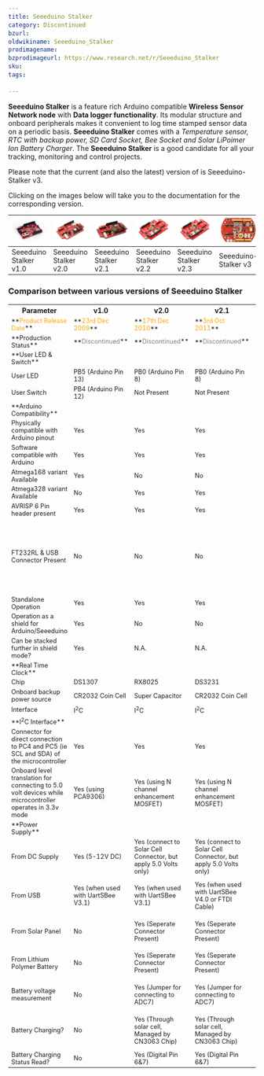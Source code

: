 ```yaml
---
title: Seeeduino Stalker‏‎
category: Discontinued
bzurl:
oldwikiname: Seeeduino_Stalker‏‎
prodimagename:
bzprodimageurl: https://www.research.net/r/Seeeduino_Stalker
sku:
tags:

---
```


**Seeeduino Stalker** is a feature rich Arduino compatible **Wireless Sensor Network node** with **Data logger functionality**. Its modular structure and onboard peripherals makes it convenient to log time stamped sensor data on a periodic basis. **Seeeduino Stalker** comes with a _Temperature sensor, RTC with backup power, SD Card Socket, Bee Socket and Solar LiPoimer Ion Battery Charger_. The **Seeeduino Stalker** is a good candidate for all your tracking, monitoring and control projects.

Please note that the current (and also the latest) version of is Seeeduino-Stalker v3.

Clicking on the images below will take you to the documentation for the corresponding version.

|![](https://github.com/SeeedDocument/Seeeduino_Stalker/raw/master/img/Seeeduino-stalker-168.jpg)   |![](https://github.com/SeeedDocument/Seeeduino_Stalker/raw/master/img/Stalkerv21.jpg)   |![](https://github.com/SeeedDocument/Seeeduino_Stalker/raw/master/img/Seeduino_Stalker_v2.1.jpg)   |![](https://github.com/SeeedDocument/Seeeduino_Stalker/raw/master/img/Seeduino_Stalker_v2.2.jpg)   | ![](https://github.com/SeeedDocument/Seeeduino_Stalker/raw/master/img/Seeduino_Stalker_v2.2.jpg)| ![](https://github.com/SeeedDocument/Seeeduino_Stalker/raw/master/img/Seeed_Stalker_v3-6.png)|
|---|---|---|---|---|---|
| Seeeduino Stalker v1.0  |Seeeduino Stalker v2.0   |Seeeduino Stalker v2.1   |Seeeduino Stalker v2.2   | Seeeduino Stalker v2.3  | Seeeduino-Stalker v3  |

###   Comparison between various versions of Seeeduino Stalker  

<table >
<tr>
<th> Parameter
</th>
<th> v1.0
</th>
<th> v2.0
</th>
<th> v2.1
</th>
<th> v2.2
</th>
<th> v2.3
</th>
<th> v3
</th>
<th> Remarks
</th></tr>
<tr style="font-size: 90%">
<td width="250"> **<font color="orange">Product Release Date</font>**
</td>
<td width="150"> **<font color="orange">23rd Dec 2009</font>**
</td>
<td width="150"> **<font color="orange">17th Dec 2010</font>**
</td>
<td width="150"> **<font color="orange">3rd Oct 2011</font>**
</td>
<td width="150"> **<font color="orange">27th Dec 2011</font>**
</td>
<td width="150"> **<font color="orange">29th Dec 2011</font>**
</td>
<td width="150"> **<font color="orange">6th  Jun 2014</font>**
</td>
<td width="300">
</td></tr>
<tr style="font-size: 90%">
<td width="250"> **Production Status**
</td>
<td width="150"> **<font color="gray">Discontinued</font>**
</td>
<td width="150"> **<font color="gray">Discontinued</font>**
</td>
<td width="150"> **<font color="gray">Discontinued</font>**
</td>
<td width="150"> **<font color="gray">Discontinued</font>**
</td>
<td width="150"> **<font color="green">In Production</font>**
</td>
<td width="150"> **<font color="green">In Production</font>**
</td>
<td width="300">
</td></tr>
<tr style="font-size: 90%">
<td> **User LED &amp; Switch**
</td>
<td>
</td>
<td>
</td>
<td>
</td>
<td>
</td>
<td>
</td>
<td>
</td>
<td>
</td></tr>
<tr style="font-size: 90%">
<td> User LED
</td>
<td> PB5 (Arduino Pin 13)
</td>
<td> PB0 (Arduino Pin 8)
</td>
<td> PB0 (Arduino Pin 8)
</td>
<td> PB5 (Arduino Pin 13)
</td>
<td> PB5 (Arduino Pin 13)
</td>
<td> PB0 (Arduino Pin 13)
</td>
<td>
</td></tr>
<tr style="font-size: 90%">
<td> User Switch
</td>
<td> PB4 (Arduino Pin 12)
</td>
<td> Not Present
</td>
<td> Not Present
</td>
<td> Not Present
</td>
<td> Not Present
</td>
<td> Not Present
</td>
<td>
</td></tr>
<tr style="font-size: 90%">
<td> **Arduino Compatibility**
</td>
<td>
</td>
<td>
</td>
<td>
</td>
<td>
</td>
<td>
</td>
<td>
</td>
<td>
</td></tr>
<tr style="font-size: 90%">
<td> Physically compatible with Arduino pinout
</td>
<td> Yes
</td>
<td> Yes
</td>
<td> Yes
</td>
<td> Yes
</td>
<td> Yes
</td>
<td> Yes
</td>
<td> Compatible with Diecimila/Duemilanove/UNO
</td></tr>
<tr style="font-size: 90%">
<td> Software compatible with Arduino
</td>
<td> Yes
</td>
<td> Yes
</td>
<td> Yes
</td>
<td> Yes
</td>
<td> Yes
</td>
<td> Yes
</td>
<td> Bootloader preloaded
</td></tr>
<tr style="font-size: 90%">
<td> Atmega168 variant Available
</td>
<td> Yes
</td>
<td> No
</td>
<td> No
</td>
<td> No
</td>
<td> No
</td>
<td> No
</td>
<td>
</td></tr>
<tr style="font-size: 90%">
<td> Atmega328 variant Available
</td>
<td> No
</td>
<td> Yes
</td>
<td> Yes
</td>
<td> Yes
</td>
<td> Yes
</td>
<td> Yes
</td>
<td>
</td></tr>
<tr style="font-size: 90%">
<td> AVRISP 6 Pin header present
</td>
<td> Yes
</td>
<td> Yes
</td>
<td> Yes
</td>
<td> Yes
</td>
<td> Yes
</td>
<td> Yes
</td>
<td>
</td></tr>
<tr style="font-size: 90%">
<td> FT232RL &amp; USB Connector Present
</td>
<td> No
</td>
<td> No
</td>
<td> No
</td>
<td> No
</td>
<td> No
</td>
<td> No
</td>
<td> In both version "UartSBee V3.1" or **V4.0** must be brought seperately and used for program downloading using Arduino IDE. A connector to mate to UartSBee is present on both versions. Microcontroller reset will automatically be controlled by DTR. **<font color="green"></font>**<font color="green"></font>
</td></tr>
<tr style="font-size: 90%">
<td> Standalone Operation
</td>
<td> Yes
</td>
<td> Yes
</td>
<td> Yes
</td>
<td> Yes
</td>
<td> Yes
</td>
<td> Yes
</td>
<td>
</td></tr>
<tr style="font-size: 90%">
<td> Operation as a shield for Arduino/Seeeduino
</td>
<td> Yes
</td>
<td> No
</td>
<td> No
</td>
<td> No
</td>
<td> No
</td>
<td> No
</td>
<td>
</td></tr>
<tr style="font-size: 90%">
<td> Can be stacked further in shield mode?
</td>
<td> Yes
</td>
<td> N.A.
</td>
<td> N.A.
</td>
<td> N.A.
</td>
<td> N.A.
</td>
<td> N.A.
</td>
<td> Using I<sup>2</sup>C Interface
</td></tr>
<tr style="font-size: 90%">
<td> **Real Time Clock**
</td>
<td>
</td>
<td>
</td>
<td>
</td>
<td>
</td>
<td>
</td>
<td>
</td>
<td>
</td></tr>
<tr style="font-size: 90%">
<td> Chip
</td>
<td> DS1307
</td>
<td> RX8025
</td>
<td> DS3231
</td>
<td> DS3231
</td>
<td> DS3231
</td>
<td> DS1337
</td>
<td>
</td></tr>
<tr style="font-size: 90%">
<td> Onboard backup power source
</td>
<td> CR2032 Coin Cell
</td>
<td> Super Capacitor
</td>
<td> CR2032 Coin Cell
</td>
<td> CR2032 Coin Cell
</td>
<td> CR2032 Coin Cell
</td>
<td> CR1220 Coin Cell
</td>
<td>
</td></tr>
<tr style="font-size: 90%">
<td> Interface
</td>
<td> I<sup>2</sup>C
</td>
<td> I<sup>2</sup>C
</td>
<td> I<sup>2</sup>C
</td>
<td> I<sup>2</sup>C
</td>
<td> I<sup>2</sup>C
</td>
<td> I<sup>2</sup>C
</td>
<td>
</td></tr>
<tr style="font-size: 90%">
<td> **I<sup>2</sup>C Interface**
</td>
<td>
</td>
<td>
</td>
<td>
</td>
<td>
</td>
<td>
</td>
<td>
</td>
<td>
</td></tr>
<tr style="font-size: 90%">
<td> Connector for direct connection to PC4 and PC5 (ie SCL and SDA) of the microcontroller
</td>
<td> Yes
</td>
<td> Yes
</td>
<td> Yes
</td>
<td> Yes
</td>
<td> Yes
</td>
<td> Yes
</td>
<td>
</td></tr>
<tr style="font-size: 90%">
<td> Onboard level translation for connecting to 5.0 volt devices while microcontroller operates in 3.3v mode
</td>
<td> Yes (using PCA9306)
</td>
<td> Yes (using N channel enhancement MOSFET)
</td>
<td> Yes (using N channel enhancement MOSFET)
</td>
<td> Yes (using N channel enhancement MOSFET)
</td>
<td> Yes (using N channel enhancement MOSFET)
</td>
<td> Yes (using N channel enhancement MOSFET)
</td>
<td>
</td></tr>
<tr style="font-size: 90%">
<td> **Power Supply**
</td>
<td>
</td>
<td>
</td>
<td>
</td>
<td>
</td>
<td>
</td>
<td>
</td>
<td>
</td></tr>
<tr style="font-size: 90%">
<td> From DC Supply
</td>
<td> Yes (5-12V DC)
</td>
<td> Yes (connect to Solar Cell Connector, but apply 5.0 Volts only)
</td>
<td> Yes (connect to Solar Cell Connector, but apply 5.0 Volts only)
</td>
<td> Yes (connect to Solar Cell Connector, but apply 5.0 Volts only)
</td>
<td> Yes (connect to Solar Cell Connector, but apply 5.0 Volts only)
</td>
<td> Yes (connect to Solar Cell Connector, but apply 5.0 Volts only)
</td>
<td>
</td></tr>
<tr style="font-size: 90%">
<td> From USB
</td>
<td> Yes (when used with UartSBee V3.1)
</td>
<td> Yes (when used with UartSBee V3.1)
</td>
<td> Yes (when used with UartSBee V4.0 or FTDI Cable)
</td>
<td> Yes (when used with UartSBee V4.0 or FTDI Cable)
</td>
<td> Yes (when used with UartSBee V4.0 or FTDI Cable)
</td>
<td> Yes (when used with UartSBee V4.0 or FTDI Cable)
</td>
<td>
</td></tr>
<tr style="font-size: 90%">
<td> From Solar Panel
</td>
<td> No
</td>
<td> Yes (Seperate Connector Present)
</td>
<td> Yes (Seperate Connector Present)
</td>
<td> Yes (Seperate Connector Present)
</td>
<td> Yes (Seperate Connector Present)
</td>
<td> Yes (Seperate Connector Present)
</td>
<td>
</td></tr>
<tr style="font-size: 90%">
<td> From Lithium Polymer Battery
</td>
<td> No
</td>
<td> Yes (Seperate Connector Present)
</td>
<td> Yes (Seperate Connector Present)
</td>
<td> Yes (Seperate Connector Present)
</td>
<td> Yes (Seperate Connector Present)
</td>
<td> Yes (Seperate Connector Present)
</td>
<td>
</td></tr>
<tr style="font-size: 90%">
<td> Battery voltage measurement
</td>
<td> No
</td>
<td> Yes (Jumper for connecting to ADC7)
</td>
<td> Yes (Jumper for connecting to ADC7)
</td>
<td> Yes (Jumper for connecting to ADC7)
</td>
<td> Yes (Jumper for connecting to ADC7)
</td>
<td> Yes (Battery voltage connecting to ADC7)
</td>
<td>
</td></tr>
<tr style="font-size: 90%">
<td> Battery Charging?
</td>
<td> No
</td>
<td> Yes (Through solar cell, Managed by CN3063 Chip)
</td>
<td> Yes (Through solar cell, Managed by CN3063 Chip)
</td>
<td> Yes (Through solar cell, Managed by CN3063 Chip)
</td>
<td> Yes (Through solar cell, Managed by CN3063 Chip)
</td>
<td> Yes (Through solar cell, Managed by CN3065 Chip)
</td>
<td>
</td></tr>
<tr style="font-size: 90%">
<td> Battery Charging Status Read?
</td>
<td> No
</td>
<td> Yes (Digital Pin 6&amp;7)
</td>
<td> Yes (Digital Pin 6&amp;7)
</td>
<td> Yes (ADC6)
</td>
<td> Yes (ADC6)
</td>
<td> Yes (ADC6)
</td>
<td>
</td></tr></table>
